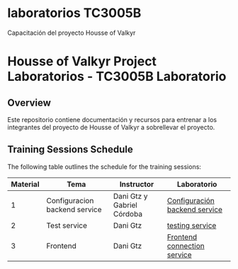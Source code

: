 # laboratorios TC3005B
Capacitación del proyecto Housse of Valkyr

# Housse of Valkyr Project Laboratorios - TC3005B Laboratorio

## Overview

Este repositorio contiene documentación y recursos para entrenar a los integrantes del proyecto de Housse of Valkyr a sobrellevar el proyecto.

## Training Sessions Schedule

The following table outlines the schedule for the training sessions:

|  Material     | Tema                            | Instructor            |  Laboratorio  |
| ------------- | ------------------------------- | -------------         | --------------
| 1             | Configuracion  backend service  | Dani Gtz y Gabriel Córdoba      |  [Configuración backend service](backend.md)
| 2             | Test service                | Dani Gtz          |  [testing service](testing.md)
| 3             | Frontend                 | Dani Gtz          |   [Frontend connection service](frontend.md)